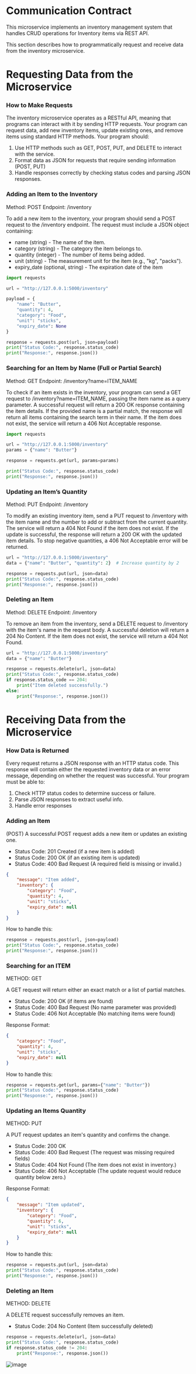 # Communication Contract
This microservice implements an inventory management system that handles CRUD operations for Inventory items via REST API. 

This section describes how to programmatically request and receive data from the inventory microservice.

# Requesting Data from the Microservice
### How to Make Requests
The inventory microservice operates as a RESTful API, meaning that programs can interact with it by sending HTTP requests. Your program can request data, add new inventory items, update existing ones, and remove items using standard HTTP methods. Your program should: 
1. Use HTTP methods such as GET, POST, PUT, and DELETE to interact with the service.
2. Format data as JSON for requests that require sending information (POST, PUT)
3. Handle responses correctly by checking status codes and parsing JSON responses.

### Adding an Item to the Inventory
Method: POST 
Endpoint: /inventory

To add a new item to the inventory, your program should send a POST request to the /inventory endpoint. The request must include a JSON object containing:

- name (string) - The name of the item.
- category (string) - The category the item belongs to.
- quantity (integer) - The number of items being added.
- unit (string) - The measurement unit for the item (e.g., "kg", "packs").
- expiry_date (optional, string) - The expiration date of the item

```python
import requests

url = "http://127.0.0.1:5000/inventory"

payload = {
    "name": "Butter",
    "quantity": 4,
    "category": "Food",
    "unit": "sticks",
    "expiry_date": None
}

response = requests.post(url, json=payload)
print("Status Code:", response.status_code)
print("Response:", response.json())

```
### Searching for an Item by Name (Full or Partial Search)
Method: GET 
Endpoint: /inventory?name=ITEM_NAME

To check if an item exists in the inventory, your program can send a GET request to /inventory?name=ITEM_NAME, passing the item name as a query parameter. A successful request will return a 200 OK response containing the item details. If the provided name is a partial match, the response will return all items containing the search term in their name. If the item does not exist, the service will return a 406 Not Acceptable response.

```python
import requests

url = "http://127.0.0.1:5000/inventory"
params = {"name": "Butter"}

response = requests.get(url, params=params)

print("Status Code:", response.status_code)
print("Response:", response.json())
```

### Updating an Item’s Quantity
Method: PUT 
Endpoint: /inventory

To modify an existing inventory item, send a PUT request to /inventory with the item name and the number to add or subtract from the current quantity. The service will return a 404 Not Found if the item does not exist. If the update is successful, the response will return a 200 OK with the updated item details. To stop negative quantities, a 406 Not Acceptable error will be returned. 


```python
url = "http://127.0.0.1:5000/inventory"
data = {"name": "Butter", "quantity": 2}  # Increase quantity by 2

response = requests.put(url, json=data)
print("Status Code:", response.status_code)
print("Response:", response.json())
```

### Deleting an Item
Method: DELETE
Endpoint: /inventory

To remove an item from the inventory, send a DELETE request to /inventory with the item's name in the request body. A successful deletion will return a 204 No Content. If the item does not exist, the service will return a 404 Not Found.

```python
url = "http://127.0.0.1:5000/inventory"
data = {"name": "Butter"}

response = requests.delete(url, json=data)
print("Status Code:", response.status_code)
if response.status_code == 204:
    print("Item deleted successfully.")
else:
    print("Response:", response.json())
```

# Receiving Data from the Microservice
### How Data is Returned

Every request returns a JSON response with an HTTP status code. This response will contain either the requested inventory data or an error message, depending on whether the request was successful. Your program must be able to:
1. Check HTTP status codes to determine success or failure. 
2. Parse JSON responses to extract useful info.
3. Handle error responses 


### Adding an Item 
(POST)
A successful POST request adds a new item or updates an existing one.
- Status Code: 201 Created (if a new item is added)
- Status Code: 200 OK (if an existing item is updated)
- Status Code: 400 Bad Request (A required field is missing or invalid.)

```json
{
    "message": "Item added",
    "inventory": {
        "category": "Food",
        "quantity": 4,
        "unit": "sticks",
        "expiry_date": null
    }
}
```

How to handle this:
```python
response = requests.post(url, json=payload)
print("Status Code:", response.status_code)
print("Response:", response.json())
```
### Searching for an ITEM
METHOD: GET

A GET request will return either an exact match or a list of partial matches.
- Status Code: 200 OK (if items are found)
- Status Code: 400 Bad Request (No name parameter was provided)
- Status Code: 406 Not Acceptable (No matching items were found)

Response Format:
```json
{
    "category": "Food",
    "quantity": 4,
    "unit": "sticks",
    "expiry_date": null
}
```
How to handle this: 
```python
response = requests.get(url, params={"name": "Butter"})
print("Status Code:", response.status_code)
print("Response:", response.json())
```

### Updating an Items Quantity 
METHOD: PUT

A PUT request updates an item's quantity and confirms the change.
- Status Code: 200 OK
- Status Code: 400 Bad Request (The request was missing required fields)
- Status Code: 404 Not Found (The item does not exist in inventory.)
- Status Code: 406 Not Acceptable (The update request would reduce quantity below zero.)

Response Format:
```json
{
    "message": "Item updated",
    "inventory": {
        "category": "Food",
        "quantity": 6,
        "unit": "sticks",
        "expiry_date": null
    }
}
```

How to handle this:
```python
response = requests.put(url, json=data)
print("Status Code:", response.status_code)
print("Response:", response.json())
```

### Deleting an Item
METHOD: DELETE

A DELETE request successfully removes an item.
- Status Code: 204 No Content (Item successfully deleted)

```python
response = requests.delete(url, json=data)
print("Status Code:", response.status_code)
if response.status_code != 204:
    print("Response:", response.json())
```




![image](https://github.com/user-attachments/assets/4e2af294-9cd1-44b9-8aa8-77604b403e7d)

